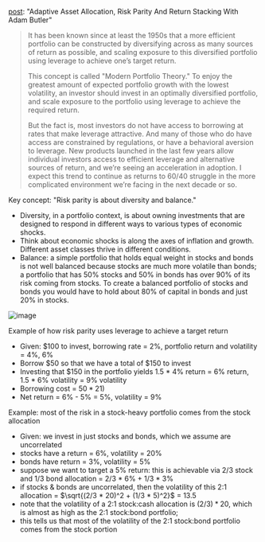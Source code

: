 [post](https://pictureperfectportfolios.com/adaptive-asset-allocation-risk-parity-return-stacking-adam-butler-resolve/): "Adaptive Asset Allocation, Risk Parity And Return Stacking With Adam Butler"

> It has been known since at least the 1950s that a more efficient portfolio can be constructed by diversifying across as many sources of return as possible, and scaling exposure to this diversified portfolio using leverage to achieve one’s target return.
>
> This concept is called "Modern Portfolio Theory." To enjoy the greatest amount of expected portfolio growth with the lowest volatility, an investor should invest in an optimally diversified portfolio, and scale exposure to the portfolio using leverage to achieve the required return.
> 
> But the fact is, most investors do not have access to borrowing at rates that make leverage attractive. And many of those who do have access are constrained by regulations, or have a behavioral aversion to leverage. New products launched in the last few years allow individual investors access to efficient leverage and alternative sources of return, and we’re seeing an acceleration in adoption. I expect this trend to continue as returns to 60/40 struggle in the more complicated environment we’re facing in the next decade or so. 

Key concept: "Risk parity is about diversity and balance."
- Diversity, in a portfolio context, is about owning investments that are designed to respond in different ways to various types of economic shocks.
- Think about economic shocks is along the axes of inflation and growth. Different asset classes thrive in different conditions.
- Balance: a simple portfolio that holds equal weight in stocks and bonds is not well balanced because stocks are much more volatile than bonds; a portfolio that has 50% stocks and 50% in bonds has over 90% of its risk coming from stocks. To create a balanced portfolio of stocks and bonds you would have to hold about 80% of capital in bonds and just 20% in stocks.

![image](https://user-images.githubusercontent.com/1627180/172748601-709c5532-f2d5-4d39-a02f-228f5adf5018.png)

Example of how risk parity uses leverage to achieve a target return
- Given: $100 to invest, borrowing rate = 2%, portfolio return and volatility = 4%, 6%
- Borrow $50 so that we have a total of $150 to invest
- Investing that $150 in the portfolio yields 1.5 * 4% return = 6% return, 1.5 * 6% volatility = 9% volatility
- Borrowing cost = $50 * 2% = 1% cost ($1)
- Net return = 6% - 5% = 5%, volatility = 9%

Example: most of the risk in a stock-heavy portfolio comes from the stock allocation 
- Given: we invest in just stocks and bonds, which we assume are uncorrelated
- stocks have a return = 6%, volatility = 20%
- bonds have return = 3%, volatility = 5%
- suppose we want to target a 5% return: this is achievable via 2/3 stock and 1/3 bond allocation = 2/3 * 6% + 1/3 * 3%
- if stocks & bonds are uncorrelated, then the volatility of this 2:1 allocation = $\sqrt{(2/3 * 20)^2 + (1/3 * 5)^2}$ = 13.5
- note that the volatility of a 2:1 stock:cash allocation is $(2/3) * 20$, which is almost as high as the 2:1 stock:bond portfolio;
- this tells us that most of the volatility of the 2:1 stock:bond portfolio comes from the stock portion
